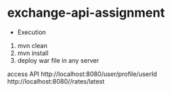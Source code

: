 # exchange-api-assignment

- Execution
1. mvn clean 
2. mvn install
3. deploy war file in any server

access API
http://localhost:8080/user/profile/userId
http://localhost:8080//rates/latest
